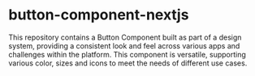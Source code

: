 # button-component-nextjs
This repository contains a Button Component built as part of a design system, providing a consistent look and feel across various apps and challenges within the platform. This component is versatile, supporting various color, sizes and icons to meet the needs of different use cases.
